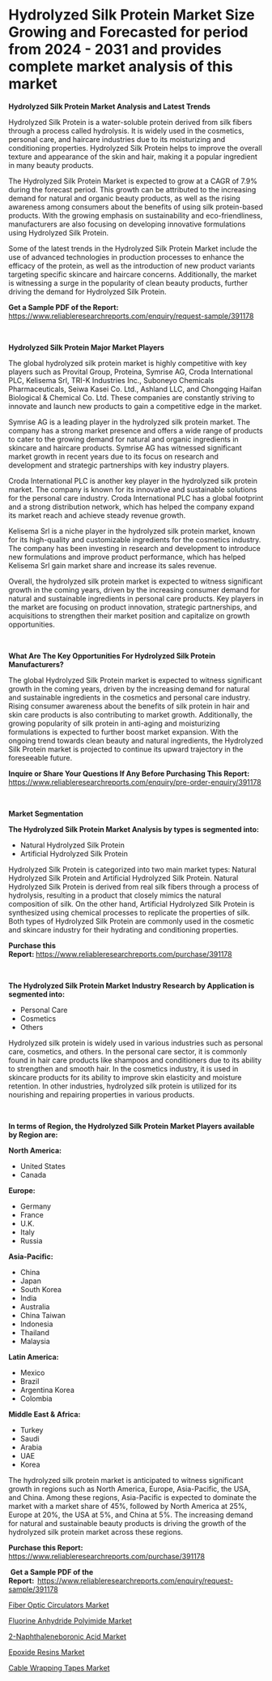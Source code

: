 <p><h1>Hydrolyzed Silk Protein Market Size Growing and Forecasted for period from 2024 - 2031 and provides complete market analysis of this market</h1></p><p><strong>Hydrolyzed Silk Protein Market Analysis and Latest Trends</strong></p>
<p><p>Hydrolyzed Silk Protein is a water-soluble protein derived from silk fibers through a process called hydrolysis. It is widely used in the cosmetics, personal care, and haircare industries due to its moisturizing and conditioning properties. Hydrolyzed Silk Protein helps to improve the overall texture and appearance of the skin and hair, making it a popular ingredient in many beauty products.</p><p>The Hydrolyzed Silk Protein Market is expected to grow at a CAGR of 7.9% during the forecast period. This growth can be attributed to the increasing demand for natural and organic beauty products, as well as the rising awareness among consumers about the benefits of using silk protein-based products. With the growing emphasis on sustainability and eco-friendliness, manufacturers are also focusing on developing innovative formulations using Hydrolyzed Silk Protein.</p><p>Some of the latest trends in the Hydrolyzed Silk Protein Market include the use of advanced technologies in production processes to enhance the efficacy of the protein, as well as the introduction of new product variants targeting specific skincare and haircare concerns. Additionally, the market is witnessing a surge in the popularity of clean beauty products, further driving the demand for Hydrolyzed Silk Protein.</p></p>
<p><strong>Get a Sample PDF of the Report:&nbsp;</strong> <a href="https://www.reliableresearchreports.com/enquiry/request-sample/391178">https://www.reliableresearchreports.com/enquiry/request-sample/391178</a></p>
<p>&nbsp;</p>
<p><strong>Hydrolyzed Silk Protein Major Market Players</strong></p>
<p><p>The global hydrolyzed silk protein market is highly competitive with key players such as Provital Group, Proteina, Symrise AG, Croda International PLC, Kelisema Srl, TRI-K Industries Inc., Suboneyo Chemicals Pharmaceuticals, Seiwa Kasei Co. Ltd., Ashland LLC, and Chongqing Haifan Biological & Chemical Co. Ltd. These companies are constantly striving to innovate and launch new products to gain a competitive edge in the market.</p><p>Symrise AG is a leading player in the hydrolyzed silk protein market. The company has a strong market presence and offers a wide range of products to cater to the growing demand for natural and organic ingredients in skincare and haircare products. Symrise AG has witnessed significant market growth in recent years due to its focus on research and development and strategic partnerships with key industry players.</p><p>Croda International PLC is another key player in the hydrolyzed silk protein market. The company is known for its innovative and sustainable solutions for the personal care industry. Croda International PLC has a global footprint and a strong distribution network, which has helped the company expand its market reach and achieve steady revenue growth.</p><p>Kelisema Srl is a niche player in the hydrolyzed silk protein market, known for its high-quality and customizable ingredients for the cosmetics industry. The company has been investing in research and development to introduce new formulations and improve product performance, which has helped Kelisema Srl gain market share and increase its sales revenue.</p><p>Overall, the hydrolyzed silk protein market is expected to witness significant growth in the coming years, driven by the increasing consumer demand for natural and sustainable ingredients in personal care products. Key players in the market are focusing on product innovation, strategic partnerships, and acquisitions to strengthen their market position and capitalize on growth opportunities.</p></p>
<p>&nbsp;</p>
<p><strong>What Are The Key Opportunities For Hydrolyzed Silk Protein Manufacturers?</strong></p>
<p><p>The global Hydrolyzed Silk Protein market is expected to witness significant growth in the coming years, driven by the increasing demand for natural and sustainable ingredients in the cosmetics and personal care industry. Rising consumer awareness about the benefits of silk protein in hair and skin care products is also contributing to market growth. Additionally, the growing popularity of silk protein in anti-aging and moisturizing formulations is expected to further boost market expansion. With the ongoing trend towards clean beauty and natural ingredients, the Hydrolyzed Silk Protein market is projected to continue its upward trajectory in the foreseeable future.</p></p>
<p><strong>Inquire or Share Your Questions If Any Before Purchasing This Report:</strong> <a href="https://www.reliableresearchreports.com/enquiry/pre-order-enquiry/391178">https://www.reliableresearchreports.com/enquiry/pre-order-enquiry/391178</a></p>
<p>&nbsp;</p>
<p><strong>Market Segmentation</strong></p>
<p><strong>The Hydrolyzed Silk Protein Market Analysis by types is segmented into:</strong></p>
<p><ul><li>Natural Hydrolyzed Silk Protein</li><li>Artificial Hydrolyzed Silk Protein</li></ul></p>
<p><p>Hydrolyzed Silk Protein is categorized into two main market types: Natural Hydrolyzed Silk Protein and Artificial Hydrolyzed Silk Protein. Natural Hydrolyzed Silk Protein is derived from real silk fibers through a process of hydrolysis, resulting in a product that closely mimics the natural composition of silk. On the other hand, Artificial Hydrolyzed Silk Protein is synthesized using chemical processes to replicate the properties of silk. Both types of Hydrolyzed Silk Protein are commonly used in the cosmetic and skincare industry for their hydrating and conditioning properties.</p></p>
<p><strong>Purchase this Report:&nbsp;</strong><a href="https://www.reliableresearchreports.com/purchase/391178">https://www.reliableresearchreports.com/purchase/391178</a></p>
<p>&nbsp;</p>
<p><strong>The Hydrolyzed Silk Protein Market Industry Research by Application is segmented into:</strong></p>
<p><ul><li>Personal Care</li><li>Cosmetics</li><li>Others</li></ul></p>
<p><p>Hydrolyzed silk protein is widely used in various industries such as personal care, cosmetics, and others. In the personal care sector, it is commonly found in hair care products like shampoos and conditioners due to its ability to strengthen and smooth hair. In the cosmetics industry, it is used in skincare products for its ability to improve skin elasticity and moisture retention. In other industries, hydrolyzed silk protein is utilized for its nourishing and repairing properties in various products.</p></p>
<p>&nbsp;</p>
<p><strong>In terms of Region, the Hydrolyzed Silk Protein Market Players available by Region are:</strong></p>
<p>
    <p> <strong> North America: </strong>
        <ul>
            <li>United States</li>
            <li>Canada</li>
        </ul>
        </p> 
    <p> <strong> Europe: </strong>
        <ul>
            <li>Germany</li>
            <li>France</li>
            <li>U.K.</li>
            <li>Italy</li>
            <li>Russia</li>
        </ul>
        </p> 
    <p> <strong> Asia-Pacific: </strong>
        <ul>
            <li>China</li>
            <li>Japan</li>
            <li>South Korea</li>
            <li>India</li>
            <li>Australia</li>
            <li>China Taiwan</li>
            <li>Indonesia</li>
            <li>Thailand</li>
            <li>Malaysia</li>
        </ul>
        </p> 
    <p> <strong> Latin America: </strong>
        <ul>
            <li>Mexico</li>
            <li>Brazil</li>
            <li>Argentina Korea</li>
            <li>Colombia</li>
        </ul>
        </p> 
    <p> <strong> Middle East & Africa: </strong>
        <ul>
            <li>Turkey</li>
            <li>Saudi</li>
            <li>Arabia</li>
            <li>UAE</li>
            <li>Korea</li>
        </ul>
    </p>
    </p>
<p><p>The hydrolyzed silk protein market is anticipated to witness significant growth in regions such as North America, Europe, Asia-Pacific, the USA, and China. Among these regions, Asia-Pacific is expected to dominate the market with a market share of 45%, followed by North America at 25%, Europe at 20%, the USA at 5%, and China at 5%. The increasing demand for natural and sustainable beauty products is driving the growth of the hydrolyzed silk protein market across these regions.</p></p>
<p><strong>Purchase this Report: </strong><a href="https://www.reliableresearchreports.com/purchase/391178">https://www.reliableresearchreports.com/purchase/391178</a></p>
<p>&nbsp;<strong>Get a Sample PDF of the Report:&nbsp;&nbsp;</strong><a href="https://www.reliableresearchreports.com/enquiry/request-sample/391178">https://www.reliableresearchreports.com/enquiry/request-sample/391178</a></p>
<p><strong></strong></p>
<p><p><a href="https://view.publitas.com/reportprime-1/fiber-optic-circulators-market-size-market-share-and-global-market-analysis-report-2024-2031/">Fiber Optic Circulators Market</a></p><p><a href="https://copper-carbon-84f.notion.site/Fluorine-Anhydride-Polyimide-Market-Size-Share-Trends-Analysis-Report-By-Application-Regional-Ou-1f5bddc311a342699b098afdcc738d5c">Fluorine Anhydride Polyimide Market</a></p><p><a href="https://circular-yam-9b9.notion.site/2-Naphthaleneboronic-Acid-Market-A-Comprehensive-Report-of-its-Market-Share-Growth-Trends-2024--5226a283cf404900984e4156ade1e90b">2-Naphthaleneboronic Acid Market</a></p><p><a href="https://view.publitas.com/reportprime-1/epoxide-resins-market-size-reflecting-a-forecast-till-2031-market-by-type-by-application-and-by-geography/">Epoxide Resins Market</a></p><p><a href="https://cedar-agate-3da.notion.site/Decoding-the-Cable-Wrapping-Tapes-Market-A-Deep-Dive-into-the-Latest-Market-Trends-Market-Segmenta-356ab7ea5a694bd082cdfdadd3847db6">Cable Wrapping Tapes Market</a></p></p>